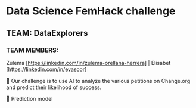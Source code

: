 # Data Science FemHack challenge
## TEAM: DataExplorers
### TEAM MEMBERS:
Zulema [https://linkedin.com/in/zulema-orellana-herrera] | Elisabet [https://linkedin.com/in/evascor]

:mag_right: Our challenge is to use AI to analyze the various petitions on Change.org and predict their likelihood of success.

:crystal_ball: Prediction model
